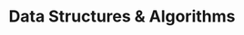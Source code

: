 ---
layout: category
title: Data Structures & Algorithms
permalink: /categories/cs/dsa/
taxonomy: "cs_dsa"
sidebar:
  nav: "docs"
--- 
